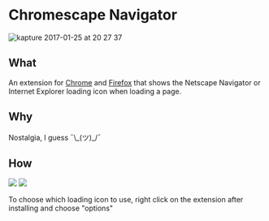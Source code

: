 # Chromescape Navigator

![kapture 2017-01-25 at 20 27 37](https://cloud.githubusercontent.com/assets/10549733/22317980/c86e404e-e33c-11e6-8d98-d9d52f577e00.gif)

## What

An extension for [Chrome](https://chrome.google.com/webstore/detail/chromescape-navigator/ocjjknbofcggmblgmlpfpmhccojaecnp) and [Firefox](https://addons.mozilla.org/en-US/firefox/addon/firescape_navigator/) that shows the Netscape Navigator or Internet Explorer loading icon
when loading a page.

## Why

Nostalgia, I guess ¯\\\_(ツ)_/¯

## How

[![](https://developer.chrome.com/webstore/images/ChromeWebStore_Badge_v2_206x58.png)](https://chrome.google.com/webstore/detail/chromescape-navigator/ocjjknbofcggmblgmlpfpmhccojaecnp)
[![](https://addons.cdn.mozilla.net/static/img/addons-buttons/AMO-button_1.png)](https://addons.mozilla.org/en-US/firefox/addon/firescape_navigator/?src=userprofile)

To choose which loading icon to use, right click on the extension after installing and choose "options"
